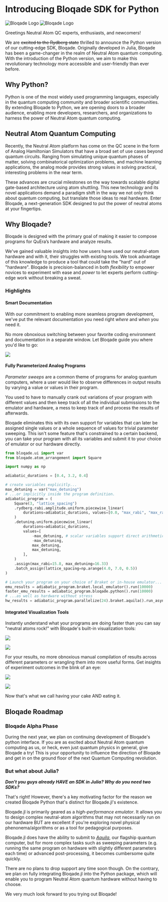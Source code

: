 
# Introducing Bloqade SDK for Python

![Bloqade Logo](../../../assets/logo.png#only-light)
![Bloqade Logo](../../../assets/logo-dark.png#only-dark)

Greetings Neutral Atom QC experts, enthusiasts, and newcomers!

We are ~~excited to the Rydberg state~~ thrilled to announce the Python version of our cutting-edge SDK, Bloqade. Originally developed in Julia, Bloqade has been a game-changer in the realm of Neutral Atom quantum computing. With the introduction of the Python version, we aim to make this revolutionary technology more accessible and user-friendly than ever before.


## Why Python?

Python is one of the most widely used programming languages, especially in the quantum computing community and broader scientific communities. By extending Bloqade to Python, we are opening doors to a broader audience, enabling more developers, researchers, and organizations to harness the power of Neutral Atom quantum computing.


## Neutral Atom Quantum Computing

Recently, the Neutral Atom platform has come on the QC scene in the form of Analog Hamiltonian Simulators that have a broad set of use cases beyond quantum circuits. Ranging from simulating unique quantum phases of matter, solving combinatorical optimization problems, and machine learning applications, the analog mode provides strong values in solving practical, interesting problems in the near term.

These advances are crucial milestones on the way towards scalable digital gate-based architecture using atom shuttling. This new technology and its novel applications demand a paradigm shift in the way we not only think about quantum computing, but translate those ideas to real hardware. Enter Bloqade, a next-generation SDK designed to put the power of neutral atoms at your fingertips.

## Why Bloqade?

Bloqade is designed with the primary goal of making it easier to compose programs for QuEra’s hardware and analyze results.

We've gained valuable insights into how users have used our neutral-atom hardware and with it, their struggles with existing tools. We took advantage of this knowledge to produce a tool that could take the "hard" out of "hardware". Bloqade is precision-balanced in both *flexibility* to empower novices to experiment with ease and *power* to let experts perform cutting-edge work without breaking a sweat.

### Highlights

#### Smart Documentation

With our commitment to enabling more seamless program development, we've put the relevant documentation you need right *where* and *when* you need it.

No more obnoxious switching between your favorite coding environment and documentation in a separate window. Let Bloqade guide you where you'd like to go:

![](../../../assets/readme-gifs/smart-docs.gif)

#### Fully Parameterized Analog Programs

*Parameter sweeps* are a common theme of programs for analog quantum computers, where a user would like to observe differences in output results by varying a value or values in their program.

You used to have to manually crank out variations of your program with different values and then keep track of all the individual submissions to the emulator and hardware, a mess to keep track of and process the results of afterwards.

Bloqade eliminates this with its own support for variables that can later be assigned single values or a whole sequence of values for trivial parameter sweeping. This isn't some feature that's constrained to a certain backend, you can take your program with all its variables and submit it to your choice of emulator or our hardware directly.

```python
from bloqade.ui import var
from bloqade.atom_arrangement import Square

import numpy as np

adiabatic_durations = [0.4, 3.2, 0.4]

# create variables explicitly...
max_detuning = var("max_detuning")
# ...or implicitly inside the program definition.
adiabatic_program = (
    Square(3, "lattice_spacing")
    .rydberg.rabi.amplitude.uniform.piecewise_linear(
        durations=adiabatic_durations, values=[0.0, "max_rabi", "max_rabi", 0.0]
    )
    .detuning.uniform.piecewise_linear(
        durations=adiabatic_durations,
        values=[
            -max_detuning, # scalar variables support direct arithmetic operations
            -max_detuning,
            max_detuning,
            max_detuning,
        ],
    )
    .assign(max_rabi=15.8, max_detuning=16.33)
    .batch_assign(lattice_spacing=np.arange(4.0, 7.0, 0.5))
)

# Launch your program on your choice of Braket or in-house emulator...
emu_results = adiabatic_program.braket.local_emulator().run(10000)
faster_emu_results = adiabatic_program.bloqade.python().run(10000)
# ...as well as hardware without stress
hw_results = adiabatic_program.parallelize(24).braket.aquila().run_async(100)

```

#### Integrated Visualization Tools

Instantly understand what your programs are doing faster than you can say "neutral atoms rock!" with Bloqade's built-in visualization tools:


![](../../../assets/readme-gifs/locations-hover.gif)

![](../../../assets/readme-gifs/graph-select.gif)


For your results, no more obnoxious manual compilation of results across different parameters or wrangling them into more useful forms. Get insights of experiment outcomes in the blink of an eye:

![](../../../assets/readme-gifs/visualize-bitstrings.gif)

![](../../../assets/readme-gifs/hover-bitstrings.gif)

Now that's what we call having your cake AND eating it.


## Bloqade Roadmap

### Bloqade Alpha Phase

During the next year, we plan on continuing development of Bloqade's python interface. If you are as excited about Neutral Atom quantum computing as us, or heck, even just quantum physics in general, give Bloqade a try! This is your opportunity to influence the direction of Bloqade and get in on the ground floor of the next Quantum Computing revolution.

### But what about Julia?

***Don't you guys already HAVE an SDK in Julia? Why do you need two SDKs?***


That's right! However, there's a key motivating factor for the reason we created Bloqade Python that's distinct for Bloqade.jl's existence.

Bloqade.jl is primarily geared as a *high-performance emulator*. It allows you to design complex neutral-atom algorithms that may not necessarily run on our hardware BUT are excellent if you're exploring novel physical phenonema/algorithms or as a tool for pedagogical purposes.

Bloqade.jl does have the ability to submit to [*Aquila*](https://www.quera.com/aquila), our flagship quantum computer, but for more complex tasks such as sweeping parameters (e.g. running the same program on hardware with slightly different parameters each time) or advanced post-processing, it becomes cumbersome quite quickly.

There are no plans to drop support any time soon though. On the contrary, we plan on fully integrating Bloqade.jl into the Python package, which will enable you to program Neutral Atom quantum hardware without having to choose.

We very much look forward to you trying out Bloqade!
